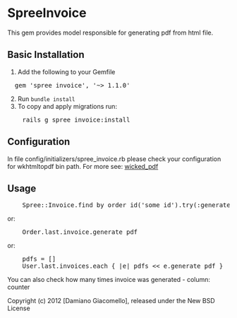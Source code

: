 SpreeInvoice
=======
This gem provides model responsible for generating pdf from html file.


Basic Installation
------------------

1. Add the following to your Gemfile
<pre>
  gem 'spree_invoice', '~> 1.1.0'
</pre>
2. Run `bundle install`
3. To copy and apply migrations run:
<pre>
	rails g spree_invoice:install
</pre>


Configuration
-----
In file config/initializers/spree_invoice.rb please check your configuration for wkhtmltopdf bin path. 
For more see: [wicked_pdf](https://github.com/mileszs/wicked_pdf)


Usage
-----

<pre>
	Spree::Invoice.find_by_order_id('some id').try(:generate_pdf)
</pre>
or:
<pre>
	Order.last.invoice.generate_pdf
</pre>
or: 
<pre>
	pdfs = []
	User.last.invoices.each { |e| pdfs << e.generate_pdf }
</pre>

You can also check how many times invoice was generated - column: counter

Copyright (c) 2012 [Damiano Giacomello], released under the New BSD License
